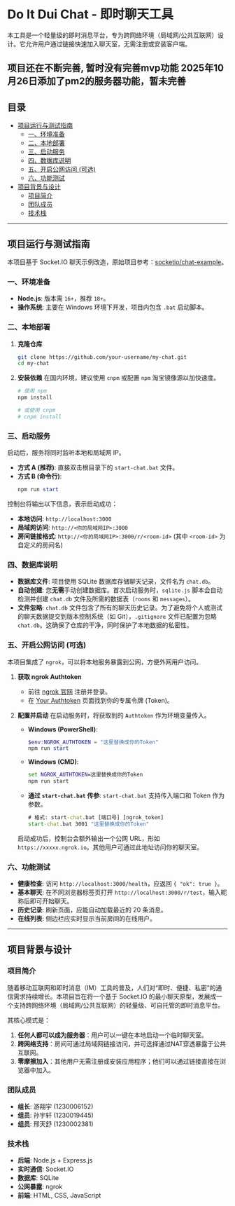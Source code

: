 # Do It Dui Chat - 即时聊天工具

本工具是一个轻量级的即时消息平台，专为跨网络环境（局域网/公共互联网）设计。它允许用户通过链接快速加入聊天室，无需注册或安装客户端。

**项目还在不断完善, 暂时没有完善mvp功能**
**2025年10月26日添加了pm2的服务器功能，暂未完善**
---

## 目录
- [项目运行与测试指南](#项目运行与测试指南)
  - [一、环境准备](#一环境准备)
  - [二、本地部署](#二本地部署)
  - [三、启动服务](#三启动服务)
  - [四、数据库说明](#四数据库说明)
  - [五、开启公网访问 (可选)](#五开启公网访问-可选)
  - [六、功能测试](#六功能测试)
- [项目背景与设计](#项目背景与设计)
  - [项目简介](#项目简介)
  - [团队成员](#团队成员)
  - [技术栈](#技术栈)

---

## 项目运行与测试指南

本项目基于 Socket.IO 聊天示例改造，原始项目参考：[socketio/chat-example](https://github.com/socketio/chat-example)。

### 一、环境准备

- **Node.js**: 版本需 `16+`，推荐 `18+`。
- **操作系统**: 主要在 Windows 环境下开发，项目内包含 `.bat` 启动脚本。

### 二、本地部署

1.  **克隆仓库**
    ```bash
    git clone https://github.com/your-username/my-chat.git
    cd my-chat
    ```

2.  **安装依赖**
    在国内环境，建议使用 `cnpm` 或配置 `npm` 淘宝镜像源以加快速度。
    ```powershell
    # 使用 npm
    npm install

    # 或使用 cnpm
    # cnpm install
    ```

### 三、启动服务

启动后，服务将同时监听本地和局域网 IP。

- **方式 A (推荐)**: 直接双击根目录下的 `start-chat.bat` 文件。
- **方式 B (命令行)**:
  ```powershell
  npm run start
  ```

控制台将输出以下信息，表示启动成功：
- **本地访问**: `http://localhost:3000`
- **局域网访问**: `http://<你的局域网IP>:3000`
- **房间链接格式**: `http://<你的局域网IP>:3000/r/<room-id>` (其中 `<room-id>` 为自定义的房间名)

### 四、数据库说明

- **数据库文件**: 项目使用 SQLite 数据库存储聊天记录，文件名为 `chat.db`。
- **自动创建**: 您**无需**手动创建数据库。首次启动服务时，`sqlite.js` 脚本会自动检测并创建 `chat.db` 文件及所需的数据表（`rooms` 和 `messages`）。
- **文件忽略**: `chat.db` 文件包含了所有的聊天历史记录。为了避免将个人或测试的聊天数据提交到版本控制系统（如 Git），`.gitignore` 文件已配置为忽略 `chat.db`。这确保了仓库的干净，同时保护了本地数据的私密性。

### 五、开启公网访问 (可选)

本项目集成了 `ngrok`，可以将本地服务暴露到公网，方便外网用户访问。

1.  **获取 ngrok Authtoken**
    - 前往 [ngrok 官网](https://ngrok.com/) 注册并登录。
    - 在 [Your Authtoken](https://dashboard.ngrok.com/get-started/your-authtoken) 页面找到你的专属令牌 (Token)。

2.  **配置并启动**
    在启动服务时，将获取到的 `Authtoken` 作为环境变量传入。

    - **Windows (PowerShell)**:
      ```powershell
      $env:NGROK_AUTHTOKEN = "这里替换成你的Token"
      npm run start
      ```

    - **Windows (CMD)**:
      ```cmd
      set NGROK_AUTHTOKEN=这里替换成你的Token
      npm run start
      ```

    - **通过 `start-chat.bat` 传参**:
      `start-chat.bat` 支持传入端口和 Token 作为参数。
      ```cmd
      # 格式: start-chat.bat [端口号] [ngrok_token]
      start-chat.bat 3001 "这里替换成你的Token"
      ```

    启动成功后，控制台会额外输出一个公网 URL，形如 `https://xxxxx.ngrok.io`。其他用户可通过此地址访问你的聊天室。

### 六、功能测试

- **健康检查**: 访问 `http://localhost:3000/health`，应返回 `{ "ok": true }`。
- **基本聊天**: 在不同浏览器标签页打开 `http://localhost:3000/r/test`，输入昵称后即可开始聊天。
- **历史记录**: 刷新页面，应能自动加载最近的 20 条消息。
- **在线列表**: 侧边栏应实时显示当前房间的在线用户。

---

## 项目背景与设计

### 项目简介

随着移动互联网和即时消息（IM）工具的普及，人们对“即时、便捷、私密”的通信需求持续增长。本项目旨在将一个基于 Socket.IO 的最小聊天原型，发展成一个支持跨网络环境（局域网/公共互联网）的轻量级、可自托管的即时消息平台。

其核心模式是：
1.  **任何人都可以成为服务器**：用户可以一键在本地启动一个临时聊天室。
2.  **跨网络支持**：房间可通过局域网链接访问，并可选择通过NAT穿透暴露于公共互联网。
3.  **零摩擦加入**：其他用户无需注册或安装应用程序；他们可以通过链接直接在浏览器中加入。

### 团队成员

- **组长**: 游翔宇 (1230006152)
- **组员**: 孙宇轩 (1230019445)
- **组员**: 邢天舒 (1230002381)

### 技术栈

- **后端**: Node.js + Express.js
- **实时通信**: Socket.IO
- **数据库**: SQLite
- **公网暴露**: ngrok
- **前端**: HTML, CSS, JavaScript